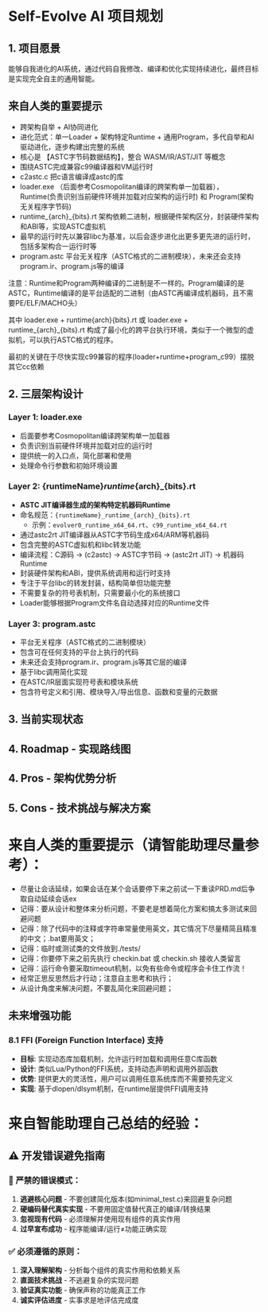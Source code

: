 # Self-Evolve AI 项目规划

## 1. 项目愿景

能够自我进化的AI系统，通过代码自我修改、编译和优化实现持续进化，最终目标是实现完全自主的通用智能。

## 来自人类的重要提示

- 跨架构自举 + AI协同进化
- 进化范式：单一Loader + 架构特定Runtime + 通用Program，多代自举和AI驱动进化，逐步构建出完整的系统
- 核心是 【ASTC字节码数据结构】，整合 WASM/IR/AST/JIT 等概念
- 围绕ASTC完成兼容c99编译器和VM运行时
- c2astc.c 把c语言编译成astc的库
- loader.exe （后面参考Cosmopolitan编译的跨架构单一加载器），Runtime(负责识别当前硬件环境并加载对应架构的运行时) 和 Program(架构无关程序字节码)
- runtime_{arch}_{bits}.rt 架构依赖二进制，根据硬件架构区分，封装硬件架构和ABI等，实现ASTC虚拟机
- 最早的运行时先以兼容libc为基准，以后会逐步进化出更多更先进的运行时，包括多架构合一运行时等
- program.astc 平台无关程序（ASTC格式的二进制模块），未来还会支持program.ir、program.js等的编译

注意：Runtime和Program两种编译的二进制是不一样的。Program编译的是ASTC，Runtime编译的是平台适配的二进制（由ASTC再编译成机器码，且不需要PE/ELF/MACHO头）

其中 loader.exe + runtime{arch}{bits}.rt 或 loader.exe + runtime_{arch}_{bits}.rt 构成了最小化的跨平台执行环境，类似于一个微型的虚拟机，可以执行ASTC格式的程序。

最初的关键在于尽快实现c99兼容的程序(loader+runtime+program_c99）摆脱其它cc依赖

## 2. 三层架构设计

### Layer 1: loader.exe
- 后面要参考Cosmopolitan编译跨架构单一加载器
- 负责识别当前硬件环境并加载对应的运行时
- 提供统一的入口点，简化部署和使用
- 处理命令行参数和初始环境设置

### Layer 2: {runtimeName}_runtime_{arch}_{bits}.rt
- **ASTC JIT编译器生成的架构特定机器码Runtime**
- 命名规范：`{runtimeName}_runtime_{arch}_{bits}.rt`
  - 示例：`evolver0_runtime_x64_64.rt`、`c99_runtime_x64_64.rt`
- 通过astc2rt JIT编译器从ASTC字节码生成x64/ARM等机器码
- 包含完整的ASTC虚拟机和libc转发功能
- 编译流程：C源码 → (c2astc) → ASTC字节码 → (astc2rt JIT) → 机器码Runtime
- 封装硬件架构和ABI，提供系统调用和运行时支持
- 专注于平台libc的转发封装，结构简单但功能完整
- 不需要复杂的符号表机制，只需要最小化的系统接口
- Loader能够根据Program文件名自动选择对应的Runtime文件

### Layer 3: program.astc
- 平台无关程序（ASTC格式的二进制模块）
- 包含可在任何支持的平台上执行的代码
- 未来还会支持program.ir、program.js等其它层的编译
- 基于libc调用简化实现
- 在ASTC/IR层面实现符号表和模块系统
- 包含符号定义和引用、模块导入/导出信息、函数和变量的元数据

## 3. 当前实现状态

## 4. Roadmap - 实现路线图

## 4. Pros - 架构优势分析

## 5. Cons - 技术挑战与解决方案

# 来自人类的重要提示（请智能助理尽量参考）：

- 尽量让会话延续，如果会话在某个会话要停下来之前试一下重读PRD.md后争取自动延续会话ex
- 记得：要从设计和整体来分析问题，不要老是想着简化方案和搞太多测试来回避问题
- 记得：除了代码中的注释或字符串常量使用英文，其它情况下尽量精简且精准的中文；.bat要用英文；
- 记得：临时或测试类的文件放到./tests/
- 记得：你要停下来之前先执行 checkin.bat 或 checkin.sh 接收人类留言
- 记得：运行命令要采取timeout机制，以免有些命令或程序会卡住工作流！
- 经常正思反思然后才行动；注意自主思考和执行；
- 从设计角度来解决问题，不要乱简化来回避问题；

## 未来增强功能

### 8.1 FFI (Foreign Function Interface) 支持
- **目标**: 实现动态库加载机制，允许运行时加载和调用任意C库函数
- **设计**: 类似Lua/Python的FFI系统，支持动态声明和调用外部函数
- **优势**: 提供更大的灵活性，用户可以调用任意系统库而不需要预先定义
- **实现**: 基于dlopen/dlsym机制，在runtime层提供FFI调用支持


# 来自智能助理自己总结的经验：

## ⚠️ 开发错误避免指南

### 🚫 **严禁的错误模式**：
1. **逃避核心问题** - 不要创建简化版本(如minimal_test.c)来回避复杂问题
2. **硬编码替代真实实现** - 不要用固定值替代真正的编译/转换结果
3. **忽视现有代码** - 必须理解并使用现有组件的真实作用
4. **过早宣布成功** - 程序能编译/运行≠功能正确实现

### ✅ **必须遵循的原则**：
1. **深入理解架构** - 分析每个组件的真实作用和依赖关系
2. **直面技术挑战** - 不逃避复杂的实现问题
3. **验证真实功能** - 确保声称的功能真正工作
4. **诚实评估进度** - 实事求是地评估完成度
